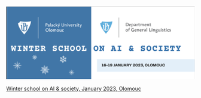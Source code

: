 

![Winter school Olomouc](/assets/img/2023-ws-ai-olomouc.png)

[Winter school on AI & society, January 2023, Olomouc](http://technosemiotics.com/2023-ws-ai/)
